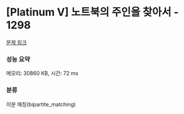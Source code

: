 # [Platinum V] 노트북의 주인을 찾아서 - 1298 

[문제 링크](https://www.acmicpc.net/problem/1298) 

### 성능 요약

메모리: 30860 KB, 시간: 72 ms

### 분류

이분 매칭(bipartite_matching)

